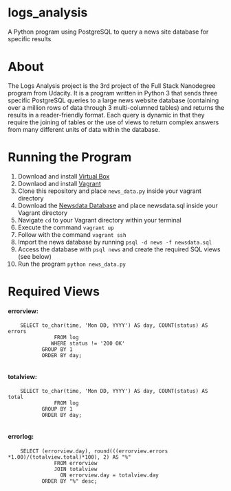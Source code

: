 # logs_analysis
A Python program using PostgreSQL to query a news site database for specific results
<br>
<h1>About</h1>
<p>The Logs Analysis project is the 3rd project of the Full Stack Nanodegree program from Udacity. 
   It is a program written in Python 3 that sends three specific PostgreSQL queries to a large news website database 
   (containing over a million rows of data through 3 multi-columned tables) and returns the results in 
   a reader-friendly format. Each query is dynamic in that they require the joining of tables or the 
   use of views to return complex answers from many different units of data within the database.</p>
   
   <h1>Running the Program</h1>
   <ol>
   <li>Download and install <a href='https://www.virtualbox.org/' target='blank'>Virtual Box</a>
   <li>Downlaod and install <a href='https://www.vagrantup.com/downloads.html' target='blank'>Vagrant</a>
   <li>Clone this repository and place <code>news_data.py</code> inside your vagrant directory
   <li>Download the <a href='http://bit.ly/2y4PPQy'>Newsdata Database</a> and place newsdata.sql inside your Vagrant directory
   <li>Navigate <code>cd</code> to your Vagrant directory within your terminal 
   <li>Execute the command <code>vagrant up</code>
   <li>Follow with the command <code>vagrant ssh</code>
   <li>Import the news database by running <code>psql -d news -f newsdata.sql</code>
   <li>Access the database with <code>psql news</code> and create the required SQL views (see below)
   <li>Run the program <code>python news_data.py</code>
   </ol>
   
<h1>Required Views</h1>
<h4>errorview:</h4>
<p><code>    SELECT to_char(time, 'Mon DD, YYYY') AS day, COUNT(status) AS errors
               FROM log
              WHERE status != '200 OK' 
           GROUP BY 1
           ORDER BY day;
   </code>
   
<h4>totalview:</h4>
<p><code>    SELECT to_char(time, 'Mon DD, YYYY') AS day, COUNT(status) AS total
               FROM log 
           GROUP BY 1
           ORDER BY day;
   </code>
   
<h4>errorlog:</h4>
<p><code>    SELECT (errorview.day), round(((errorview.errors *1.00)/(totalview.total)*100), 2) AS "%"
               FROM errorview 
               JOIN totalview 
                 ON errorview.day = totalview.day
           ORDER BY "%" desc;
   </code>
